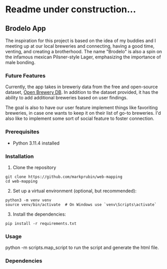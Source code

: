 # Readme under construction...


## Brodelo App

The inspiration for this project is based on the idea of my buddies and I meeting up at our local breweries and connecting, having a good time, venting, and creating a brotherhood. The name "Brodelo" is also a spin on the infamous mexican Pilsner-style Lager, emphasizing the importance of male bonding.

### Future Features

Currently, the app takes in breweriy data from the free and open-source dataset, [Open Brewery DB](openbrewerydb.org). In addition to the dataset provided, it has the ability to add additional breweries based on user findings.

The goal is also to have our user feature implement things like favoriting breweries, in case one wants to keep it on their list of go-to breweries. I'd also like to implement some sort of social feature to foster connection.

### Prerequisites
- Python 3.11.4 installed

### Installation
1. Clone the repository

```commandline
git clone https://github.com/markprubin/web-mapping
cd web-mapping
```
2. Set up a virtual environment (optional, but recommended):
```commandline
python3 -m venv venv
source venv/bin/activate  # On Windows use `venv\Scripts\activate`

```
3. Install the dependencies:
```commandline
pip install -r requirements.txt

```

### Usage

python -m scripts.map_script to run the script and generate the html file.

### Dependencies

